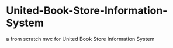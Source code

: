 # United-Book-Store-Information-System
a from scratch mvc  for United Book Store Information System
